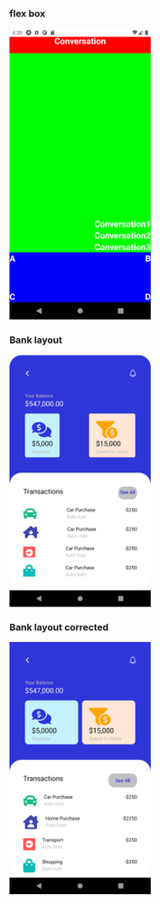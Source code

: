 ### flex box
<img src="screenshots/first-layout.png" width="250px">

### Bank layout
<img src="screenshots/bank-layout.png" width="250px">

### Bank layout corrected
<img src="screenshots/corrected.png" width="250px">
